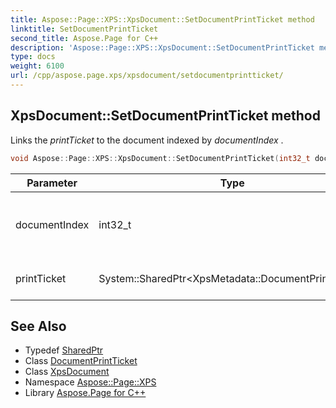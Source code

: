 ```yaml
---
title: Aspose::Page::XPS::XpsDocument::SetDocumentPrintTicket method
linktitle: SetDocumentPrintTicket
second_title: Aspose.Page for C++
description: 'Aspose::Page::XPS::XpsDocument::SetDocumentPrintTicket method. Links the printTicket  to the document indexed by documentIndex  in C++.'
type: docs
weight: 6100
url: /cpp/aspose.page.xps/xpsdocument/setdocumentprintticket/
---
```

## XpsDocument::SetDocumentPrintTicket method


Links the *printTicket*  to the document indexed by *documentIndex* .

```cpp
void Aspose::Page::XPS::XpsDocument::SetDocumentPrintTicket(int32_t documentIndex, System::SharedPtr<XpsMetadata::DocumentPrintTicket> printTicket)
```


| Parameter | Type | Description |
| --- | --- | --- |
| documentIndex | int32_t | Index of the document to link the print ticket to. |
| printTicket | System::SharedPtr\<XpsMetadata::DocumentPrintTicket\> | The print ticket to link. |

## See Also

* Typedef [SharedPtr](../../../system/sharedptr/)
* Class [DocumentPrintTicket](../../../aspose.page.xps.xpsmetadata/documentprintticket/)
* Class [XpsDocument](../)
* Namespace [Aspose::Page::XPS](../../)
* Library [Aspose.Page for C++](../../../)
